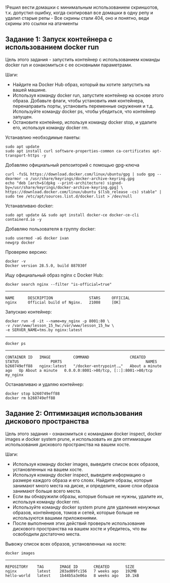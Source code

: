 !Решил вести домашки с минимальным использованием скриншотов, т.к. допустил ошибку, когда скопировал все домашки в одну репу и удалил старые репы - 
Все скрины стали 404, оно и понятно, веди скрины это ссылки на атачменты
<h2>Задание 1: Запуск контейнера с использованием docker run</h2>
Цель этого задания - запустить контейнер с использованием команды docker
run и ознакомиться с ее основными параметрами.

Шаги:
<ul>
<li>Найдите на Docker Hub образ, который вы хотите запустить на вашей
машине.</li>
<li>Используя команду docker run, запустите контейнер на основе этого
образа. Добавьте флаги, чтобы установить имя контейнера,
перенаправить порты, установить переменные окружения и т.д.
Используйте команду docker ps, чтобы убедиться, что контейнер
запущен.</li>
<li>Остановите контейнер, используя команду docker stop, и удалите его,
используя команду docker rm.</li>
</ul>

Устанавлию необходимые пакеты:

    sudo apt update
    sudo apt install curl software-properties-common ca-certificates apt-transport-https -y
Добавляю официальный репозиторий с помощью gpg-ключа

    curl -fsSL https://download.docker.com/linux/ubuntu/gpg | sudo gpg --dearmor -o /usr/share/keyrings/docker-archive-keyring.gpg
    echo "deb [arch=$(dpkg --print-architecture) signed-by=/usr/share/keyrings/docker-archive-keyring.gpg] \
    https://download.docker.com/linux/ubuntu $(lsb_release -cs) stable" | sudo tee /etc/apt/sources.list.d/docker.list > /dev/null

Устанавливаю docker:

    sudo apt update && sudo apt install docker-ce docker-ce-cli containerd.io -y

Добавляю пользователя в группу docker:

    sudo usermod -aG docker ivan
    newgrp docker
Проверяю версию:

    docker -v
    Docker version 28.5.0, build 887030f

Ищу официальный образ nginx с Docker Hub:

    docker search nginx --filter "is-official=true"
***
    NAME      DESCRIPTION                STARS     OFFICIAL
    nginx     Official build of Nginx.   21008     [OK]
Запускаю контейнер:

    docker run -d -it --name=my_nginx -p 8001:80 \
    -v /var/www/lesson_15_hw:/var/www/lesson_15_hw \
    -e SERVER_NAME=tms.by nginx:latest
***
    docker ps
***
    CONTAINER ID   IMAGE          COMMAND                  CREATED              STATUS              PORTS                                     NAMES
    b260749eff88   nginx:latest   "/docker-entrypoint.…"   About a minute ago   Up About a minute   0.0.0.0:8001->80/tcp, [::]:8001->80/tcp   my_nginx
Останавливаю и удаляю контейнер:

    docker stop b260749eff88 
    docker rm b260749eff88 

<h2>Задание 2: Оптимизация использования дискового пространства</h2>
Цель этого задания - ознакомиться с командами docker inspect, docker images
и docker system prune, и использовать их для оптимизации использования
дискового пространства на вашем хосте.

Шаги:
<ul>
<li>Используя команду docker images, выведите список всех образов,
установленных на вашем хосте.</li>
<li>Используя команду docker inspect, выведите информацию о размере
каждого образа и его слоях. Найдите образы, которые занимают много
места на диске, и определите, какие слои образа занимают больше
всего места.</li>
<li>Если вы обнаружили образы, которые больше не нужны, удалите их,
используя команду docker rmi.</li>
<li>Используйте команду docker system prune для удаления ненужных
образов, контейнеров, томов и сетей, которые больше не используются
вашими приложениями.</li>
<li>После выполнения этих действий проверьте использование дискового
пространства на вашем хосте и убедитесь, что вы освободили
достаточно места.</li>
</ul>

Вывожу список всех образов, установленных на хосте:

    docker images
***
    REPOSITORY    TAG       IMAGE ID       CREATED       SIZE
    nginx         latest    203ad09fc156   7 weeks ago   192MB
    hello-world   latest    1b44b5a3e06a   8 weeks ago   10.1kB
